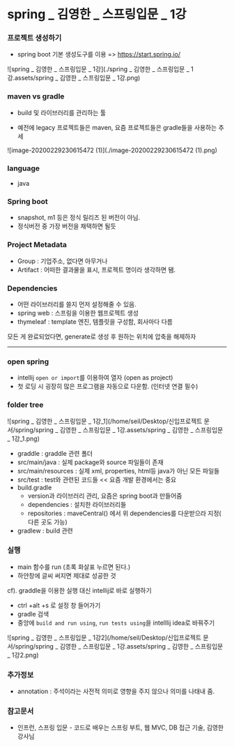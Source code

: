 # spring _ 김영한 _ 스프링입문 _ 1강

### 프로젝트 생성하기

- spring boot 기본 생성도구를 이용 => https://start.spring.io/

![spring _ 김영한 _ 스프링입문 _ 1강](./spring _ 김영한 _ 스프링입문 _ 1강.assets/spring _ 김영한 _ 스프링입문 _ 1강.png)

### maven vs gradle

- build 및 라이브러리를 관리하는 툴

- 예전에 legacy 프로젝트들은 maven, 요즘 프로젝트들은 gradle들을 사용하는 추세 

![image-20200229230615472 (1)](./image-20200229230615472 (1).png)

### language

- java



### Spring boot

- snapshot, m1 등은 정식 릴리즈 된 버전이 아님.
- 정식버전 중 가장 버전을 채택하면 될듯



### Project Metadata

- Group : 기업주소, 없다면 아무거나
- Artifact : 어떠한 결과물을 표시, 프로젝트 명이라 생각하면 됌.



### Dependencies

- 어떤 라이브러리를 쓸지 먼저 설정해줄 수 있음.
- spring web : 스프링을 이용한 웹프로젝트 생성
- thymeleaf : template 엔진, 템플릿을 구성함, 회사마다 다름



모든 게 완료되었다면, generate로 생성 후 원하는 위치에 압축을 해제하자

------



### open spring

- intellij `open or import`를 이용하여 열자 (open as project)
- 첫 로딩 시 굉장히 많은 프로그램을 자동으로 다운함. (인터넷 연결 필수)



### folder tree 

![spring _ 김영한 _ 스프링입문 _ 1강_1](/home/seil/Desktop/신입프로젝트 문서/spring/spring _ 김영한 _ 스프링입문 _ 1강.assets/spring _ 김영한 _ 스프링입문 _ 1강_1.png)

- graddle : graddle 관련 폴더
- src/main/java : 실제  package와 source 파일들이 존재
- src/main/resources : 실제  xml, properties, html등 java가 아닌 모든 파일들
- src/test : test와 관련된 코드들 << 요즘 개발 환경에서는 중요
- build.gradle 
  - version과 라이브러리 관리, 요즘은 spring boot과 만들어줌
  - dependencies : 설치한 라이브러리들
  - repositories : maveCentral() 에서 위 dependencies를 다운받으라 지정( 다른 곳도 가능)
- gradlew : build 관련



### 실행

- main 함수를 run (초록 화살표 누르면 된다.)
- 하얀창에 글씨 써지면 제대로 성공한 것



cf). graddle을 이용한 실행 대신 intellij로 바로 실행하기

- ctrl +alt +s 로 설정 창 들어가기
- gradle 검색
- 중앙에  `build and run using`, `run tests using`을 intelllij idea로 바꿔주기 

![spring _ 김영한 _ 스프링입문 _ 1강2](/home/seil/Desktop/신입프로젝트 문서/spring/spring _ 김영한 _ 스프링입문 _ 1강.assets/spring _ 김영한 _ 스프링입문 _ 1강2.png)



### 추가정보

- annotation : 주석이라는 사전적 의미로 영향을 주지 않으나 의미를 나태내 줌.



### 참고문서

- 인프런, 스프링 입문 - 코드로 배우는 스프링 부트, 웹 MVC, DB 접근 기술, 김영한 강사님